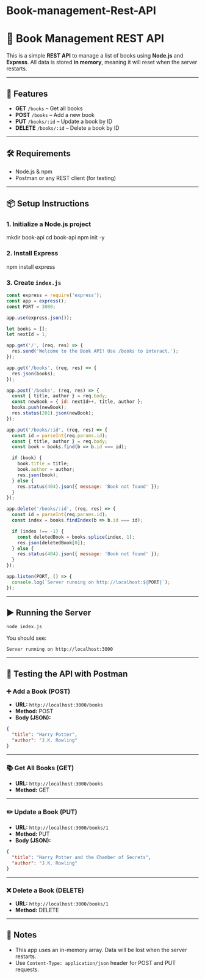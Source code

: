 # Book-management-Rest-API
# 📘 Book Management REST API

This is a simple **REST API** to manage a list of books using **Node.js** and **Express**. All data is stored **in memory**, meaning it will reset when the server restarts.

---

## 🚀 Features

- **GET** `/books` – Get all books  
- **POST** `/books` – Add a new book  
- **PUT** `/books/:id` – Update a book by ID  
- **DELETE** `/books/:id` – Delete a book by ID  

---

## 🛠️ Requirements

- Node.js & npm
- Postman or any REST client (for testing)

---

## 📦 Setup Instructions

### 1. Initialize a Node.js project


mkdir book-api
cd book-api
npm init -y


### 2. Install Express


npm install express


### 3. Create `index.js`

```js
const express = require('express');
const app = express();
const PORT = 3000;

app.use(express.json());

let books = [];
let nextId = 1;

app.get('/', (req, res) => {
  res.send('Welcome to the Book API! Use /books to interact.');
});

app.get('/books', (req, res) => {
  res.json(books);
});

app.post('/books', (req, res) => {
  const { title, author } = req.body;
  const newBook = { id: nextId++, title, author };
  books.push(newBook);
  res.status(201).json(newBook);
});

app.put('/books/:id', (req, res) => {
  const id = parseInt(req.params.id);
  const { title, author } = req.body;
  const book = books.find(b => b.id === id);

  if (book) {
    book.title = title;
    book.author = author;
    res.json(book);
  } else {
    res.status(404).json({ message: 'Book not found' });
  }
});

app.delete('/books/:id', (req, res) => {
  const id = parseInt(req.params.id);
  const index = books.findIndex(b => b.id === id);

  if (index !== -1) {
    const deletedBook = books.splice(index, 1);
    res.json(deletedBook[0]);
  } else {
    res.status(404).json({ message: 'Book not found' });
  }
});

app.listen(PORT, () => {
  console.log(`Server running on http://localhost:${PORT}`);
});
```

---

## ▶️ Running the Server

```
node index.js
```

You should see:

```
Server running on http://localhost:3000
```

---

## 🧪 Testing the API with Postman

### ➕ Add a Book (POST)

- **URL:** `http://localhost:3000/books`
- **Method:** POST
- **Body (JSON):**
```json
{
  "title": "Harry Potter",
  "author": "J.K. Rowling"
}
```

---

### 📚 Get All Books (GET)

- **URL:** `http://localhost:3000/books`
- **Method:** GET

---

### ✏️ Update a Book (PUT)

- **URL:** `http://localhost:3000/books/1`
- **Method:** PUT
- **Body (JSON):**
```json
{
  "title": "Harry Potter and the Chamber of Secrets",
  "author": "J.K. Rowling"
}
```

---

### ❌ Delete a Book (DELETE)

- **URL:** `http://localhost:3000/books/1`
- **Method:** DELETE

---

## 📝 Notes

- This app uses an in-memory array. Data will be lost when the server restarts.
- Use `Content-Type: application/json` header for POST and PUT requests.
